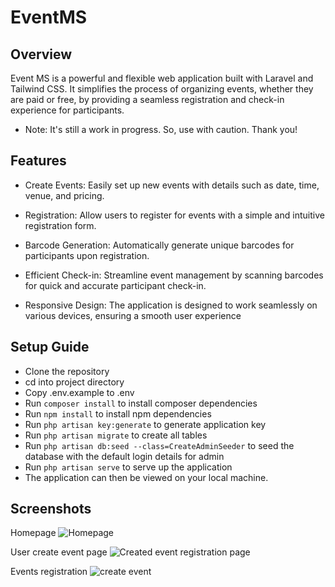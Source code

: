 # EventMS

## Overview
Event MS is a powerful and flexible web application built with Laravel and Tailwind CSS. It simplifies the process of organizing events, whether they are paid or free, by providing a seamless registration and check-in experience for participants.
* Note: It's still a work in progress. So, use with caution. Thank you!

## Features
- Create Events: Easily set up new events with details such as date, time, venue, and pricing.

- Registration: Allow users to register for events with a simple and intuitive registration form.

- Barcode Generation: Automatically generate unique barcodes for participants upon registration.

- Efficient Check-in: Streamline event management by scanning barcodes for quick and accurate participant check-in.

- Responsive Design: The application is designed to work seamlessly on various devices, ensuring a smooth user experience


## Setup Guide
- Clone the repository
- cd into project directory
- Copy .env.example to .env
- Run ```composer install``` to install composer dependencies
- Run ```npm install``` to install npm dependencies
- Run ```php artisan key:generate``` to generate application key
- Run ```php artisan migrate``` to create all tables
- Run ```php artisan db:seed --class=CreateAdminSeeder``` to seed the database with the default login details for admin
- Run ```php artisan serve``` to serve up the application
- The application can then be viewed on your local machine.

## Screenshots
   Homepage
   ![Homepage](https://user-images.githubusercontent.com/43953425/218332154-bb18af6d-f790-4507-af3e-6d1aef59cdd9.png)
   
   User create event page
   ![Created event registration page](https://user-images.githubusercontent.com/43953425/218332162-7c21cb2a-a05b-475a-a9a1-6dd2f7ad3fa5.png)
    
   Events registration
   ![create event](https://user-images.githubusercontent.com/43953425/218332160-fab736bc-0162-4e7a-acaf-7c86c6d5baa9.png)
